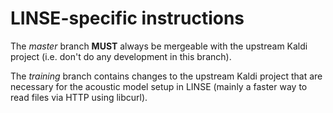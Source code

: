 LINSE-specific instructions
===========================

The *master* branch **MUST** always be mergeable with the upstream Kaldi project (i.e. don't do any development in this branch).

The *training* branch contains changes to the upstream Kaldi project that are necessary for the acoustic model setup in LINSE (mainly a faster way to read files via HTTP using libcurl).
